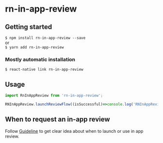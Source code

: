 # rn-in-app-review

## Getting started

`$ npm install rn-in-app-review --save`
<br>or<br>
`$ yarn add rn-in-app-review`

### Mostly automatic installation

`$ react-native link rn-in-app-review`

## Usage
```javascript
import RnInAppReview from 'rn-in-app-review';

RNInAppReview.launchReviewFlow((isSuccessful)=>console.log('RNInAppReview ' , isSuccessful))

```

## When to request an in-app review

Follow [Guideline](https://github.com/ravirupareliya/rn-in-app-review/blob/master/Guidelines.md) to get clear idea about when to launch or use in app review.
